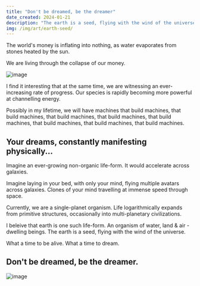 ```yaml
---
title: "Don't be dreamed, be the dreamer"
date_created: 2024-01-21
description: "The earth is a seed, flying with the wind of the universe."
img: /img/art/earth-seed/
---
```

The world's money is inflating into nothing, as water evaporates from stones heated by the sun.

We are living through the collapse of our money.

![image](/img/art/future-home-1/structure-2048.avif)

I find it interesting that at the same time, we are witnessing an ever-increasing rate of progress. Our species is rapidly becoming more powerful at channelling energy.


Possibly in my lifetime, we will have machines that build machines, that build machines, that build machines, that build machines, that build machines, that build machines, that build machines, that build machines.

## Your dreams, constantly manifesting physically...

Imagine an ever-growing non-organic life-form. It would accelerate across galaxies.

Imagine laying in your bed, with only your mind, flying multiple avatars across galaxies. Clones of your mind travelling at immense speed through space.

Currently, we are a single-planet organism. Life logarithmically expands from primitive structures, occasionally into multi-planetary civilizations.

I beleive that earth is one such life-form. An organism of water, land & air -dwelling beings. The earth is a seed, flying with the wind of the universe.

What a time to be alive. What a time to dream.

## Don't be dreamed, be the dreamer.

![image](/img/art/future-home-1/inside-2048.avif)